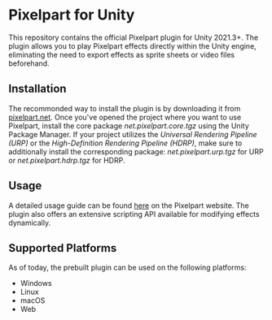 # Pixelpart for Unity

This repository contains the official Pixelpart plugin for Unity 2021.3+. The plugin allows you to play Pixelpart effects directly within the Unity engine, eliminating the need to export effects as sprite sheets or video files beforehand.

## Installation

The recommonded way to install the plugin is by downloading it from [pixelpart.net](https://pixelpart.net/plugins/). Once you've opened the project where you want to use Pixelpart, install the core package *net.pixelpart.core.tgz* using the Unity Package Manager. If your project utilizes the *Universal Rendering Pipeline (URP)* or the *High-Definition Rendering Pipeline (HDRP)*, make sure to additionally install the corresponding package: *net.pixelpart.urp.tgz* for URP or *net.pixelpart.hdrp.tgz* for HDRP.

## Usage

A detailed usage guide can be found [here](https://pixelpart.net/documentation/book/plugins/plugin-unity.html) on the Pixelpart website. The plugin also offers an extensive scripting API available for modifying effects dynamically.

## Supported Platforms

As of today, the prebuilt plugin can be used on the following platforms:

- Windows
- Linux
- macOS
- Web
